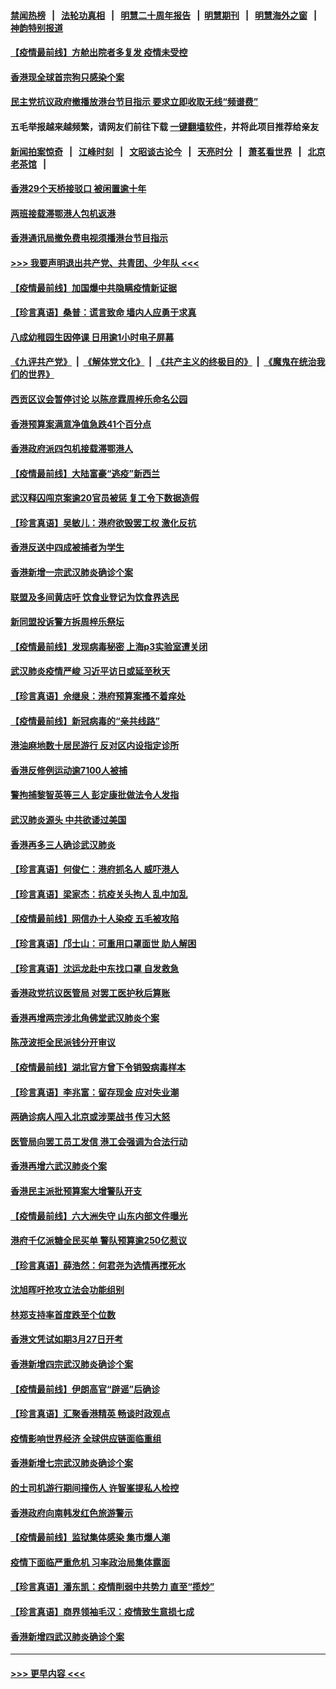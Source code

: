 #### [禁闻热榜](热点新闻.md?=0)  &nbsp;&nbsp;|&nbsp;&nbsp; [法轮功真相](https://github.com/gfw-breaker/truth/blob/master/README.md?=0) &nbsp;&nbsp;|&nbsp;&nbsp; [明慧二十周年报告](https://github.com/gfw-breaker/mh-reports/blob/master/README.md?=0) &nbsp;&nbsp;|&nbsp;&nbsp;[明慧期刊](https://github.com/gfw-breaker/mh-qikan) &nbsp;&nbsp;|&nbsp;&nbsp; [明慧海外之窗](https://github.com/gfw-breaker/mh-news/blob/master/README.md?=0) &nbsp;&nbsp;|&nbsp;&nbsp; [神韵特别报道](https://github.com/gfw-breaker/mh-news/blob/master/shenyun.md?=0)
#### [【疫情最前线】方舱出院者多复发 疫情未受控](../pages/nsc415/n11918637.md?t=03062102) 
#### [香港现全球首宗狗只感染个案](../pages/nsc415/n11918710.md?t=03062102) 
#### [民主党抗议政府撤播放港台节目指示 要求立即收取无线“频谱费”](../pages/nsc415/n11918681.md?t=03062102) 
#### 五毛举报越来越频繁，请网友们前往下载 [一键翻墙软件](https://github.com/gfw-breaker/ssr-accounts)，并将此项目推荐给亲友
#### [新闻拍案惊奇](https://github.com/gfw-breaker/banned-news/blob/master/pages/link4.md) &nbsp;&nbsp;|&nbsp;&nbsp; [江峰时刻](https://github.com/gfw-breaker/banned-news/blob/master/pages/link4.md) &nbsp;&nbsp;|&nbsp;&nbsp; [文昭谈古论今](https://github.com/gfw-breaker/banned-news/blob/master/pages/link4.md) &nbsp;&nbsp;|&nbsp;&nbsp; [天亮时分](https://github.com/gfw-breaker/banned-news/blob/master/pages/link4.md) &nbsp;&nbsp;|&nbsp;&nbsp; [萧茗看世界](https://github.com/gfw-breaker/banned-news/blob/master/pages/link4.md) &nbsp;&nbsp;|&nbsp;&nbsp; [北京老茶馆](https://github.com/gfw-breaker/banned-news/blob/master/pages/link4.md) &nbsp;&nbsp;|&nbsp;&nbsp; 
#### [香港29个天桥接驳口 被闲置逾十年](../pages/nsc415/n11918654.md?t=03062102) 
#### [两班接载滞鄂港人包机返港](../pages/nsc415/n11915855.md?t=03062102) 
#### [香港通讯局撤免费电视须播港台节目指示](../pages/nsc415/n11915831.md?t=03062102) 
#### [>>> 我要声明退出共产党、共青团、少年队 <<<](https://github.com/begood0513/goodnews/blob/master/quit/letter.md) 
#### [【疫情最前线】加国爆中共隐瞒疫情新证据](../pages/nsc415/n11915482.md?t=03062102) 
#### [【珍言真语】桑普：谎言致命 墙内人应勇于求真](../pages/nsc415/n11915169.md?t=03062102) 
#### [八成幼稚园生因停课 日用逾1小时电子屏幕](../pages/nsc415/n11913263.md?t=03062102) 
#### [《九评共产党》](https://github.com/begood0513/9ping.md/blob/master/README.md) &nbsp;|&nbsp; [《解体党文化》](../../../../jtdwh.md/blob/master/README.md)  &nbsp;|&nbsp; [《共产主义的终极目的》](../../../../gczydzjmd.md/blob/master/README.md) &nbsp;|&nbsp; [《魔鬼在统治我们的世界》](../../../../mgztzwmdsj.md/blob/master/README.md) 
#### [西贡区议会暂停讨论 以陈彦霖周梓乐命名公园](../pages/nsc415/n11913248.md?t=03062102) 
#### [香港预算案满意净值急跌41个百分点](../pages/nsc415/n11913236.md?t=03062102) 
#### [香港政府派四包机接载滞鄂港人](../pages/nsc415/n11913211.md?t=03062102) 
#### [【疫情最前线】大陆富豪“逃疫”新西兰](../pages/nsc415/n11913160.md?t=03062102) 
#### [武汉释囚闯京案逾20官员被惩 复工令下数据造假](../pages/nsc415/n11912743.md?t=03062102) 
#### [【珍言真语】吴敏儿：港府欲毁罢工权 激化反抗](../pages/nsc415/n11912457.md?t=03062102) 
#### [香港反送中四成被捕者为学生](../pages/nsc415/n11910730.md?t=03062102) 
#### [香港新增一宗武汉肺炎确诊个案](../pages/nsc415/n11910724.md?t=03062102) 
#### [联盟及多间黄店吁 饮食业登记为饮食界选民](../pages/nsc415/n11910718.md?t=03062102) 
#### [新同盟投诉警方拆周梓乐祭坛](../pages/nsc415/n11910707.md?t=03062102) 
#### [【疫情最前线】发现病毒秘密 上海p3实验室遭关闭](../pages/nsc415/n11910640.md?t=03062102) 
#### [武汉肺炎疫情严峻 习近平访日或延至秋天](../pages/nsc415/n11910570.md?t=03062102) 
#### [【珍言真语】佘继泉：港府预算案搔不着痒处](../pages/nsc415/n11910011.md?t=03062102) 
#### [【疫情最前线】新冠病毒的“亲共线路”](../pages/nsc415/n11907734.md?t=03062102) 
#### [港油麻地数十居民游行 反对区内设指定诊所](../pages/nsc415/n11907900.md?t=03062102) 
#### [香港反修例运动逾7100人被捕](../pages/nsc415/n11907922.md?t=03062102) 
#### [警拘捕黎智英等三人 彭定康批做法令人发指](../pages/nsc415/n11907905.md?t=03062102) 
#### [武汉肺炎源头 中共欲诿过美国](../pages/nsc415/n11907665.md?t=03062102) 
#### [香港再多三人确诊武汉肺炎](../pages/nsc415/n11907846.md?t=03062102) 
#### [【珍言真语】何俊仁：港府抓名人 威吓港人](../pages/nsc415/n11907561.md?t=03062102) 
#### [【珍言真语】梁家杰：抗疫关头拘人 乱中加乱](../pages/nsc415/n11907444.md?t=03062102) 
#### [【疫情最前线】网信办十人染疫 五毛被攻陷](../pages/nsc415/n11903757.md?t=03062102) 
#### [【珍言真语】邝士山：可重用口罩面世 助人解困](../pages/nsc415/n11903875.md?t=03062102) 
#### [【珍言真语】沈运龙赴中东找口罩 自发救急](../pages/nsc415/n11903291.md?t=03062102) 
#### [香港政党抗议医管局 对罢工医护秋后算账](../pages/nsc415/n11901746.md?t=03062102) 
#### [香港再增两宗涉北角佛堂武汉肺炎个案](../pages/nsc415/n11901737.md?t=03062102) 
#### [陈茂波拒全民派钱分开审议](../pages/nsc415/n11901672.md?t=03062102) 
#### [【疫情最前线】湖北官方曾下令销毁病毒样本](../pages/nsc415/n11901518.md?t=03062102) 
#### [【珍言真语】李兆富：留存现金 应对失业潮](../pages/nsc415/n11901448.md?t=03062102) 
#### [两确诊病人闯入北京或涉栗战书 传习大怒](../pages/nsc415/n11901180.md?t=03062102) 
#### [医管局向罢工员工发信 港工会强调为合法行动](../pages/nsc415/n11898870.md?t=03062102) 
#### [香港再增六武汉肺炎个案](../pages/nsc415/n11898843.md?t=03062102) 
#### [香港民主派批预算案大增警队开支](../pages/nsc415/n11898813.md?t=03062102) 
#### [【疫情最前线】六大洲失守 山东内部文件曝光](../pages/nsc415/n11898455.md?t=03062102) 
#### [港府千亿派糖全民买单 警队预算逾250亿惹议](../pages/nsc415/n11898608.md?t=03062102) 
#### [【珍言真语】薛浩然：何君尧为选情再搅死水](../pages/nsc415/n11898269.md?t=03062102) 
#### [沈旭晖吁抢攻立法会功能组别](../pages/nsc415/n11896084.md?t=03062102) 
#### [林郑支持率首度跌至个位数](../pages/nsc415/n11896058.md?t=03062102) 
#### [香港文凭试如期3月27日开考](../pages/nsc415/n11896055.md?t=03062102) 
#### [香港新增四宗武汉肺炎确诊个案](../pages/nsc415/n11896040.md?t=03062102) 
#### [【疫情最前线】伊朗高官“辟谣”后确诊](../pages/nsc415/n11895902.md?t=03062102) 
#### [【珍言真语】汇聚香港精英 畅谈时政观点](../pages/nsc415/n11895733.md?t=03062102) 
#### [疫情影响世界经济 全球供应链面临重组](../pages/nsc415/n11895634.md?t=03062102) 
#### [香港新增七宗武汉肺炎确诊个案](../pages/nsc415/n11893498.md?t=03062102) 
#### [的士司机游行期间撞伤人 许智峯提私人检控](../pages/nsc415/n11893483.md?t=03062102) 
#### [香港政府向南韩发红色旅游警示](../pages/nsc415/n11893398.md?t=03062102) 
#### [【疫情最前线】监狱集体感染 集市爆人潮](../pages/nsc415/n11893181.md?t=03062102) 
#### [疫情下面临严重危机  习率政治局集体露面](../pages/nsc415/n11893305.md?t=03062102) 
#### [【珍言真语】潘东凯：疫情削弱中共势力 直至“揽炒”](../pages/nsc415/n11892866.md?t=03062102) 
#### [【珍言真语】商界领袖毛汉：疫情致生意损七成](../pages/nsc415/n11890348.md?t=03062102) 
#### [香港新增四武汉肺炎确诊个案](../pages/nsc415/n11890610.md?t=03062102) 

----
#### [ >>> 更早内容 <<< ](../indexes/nsc415-earlier.md)

